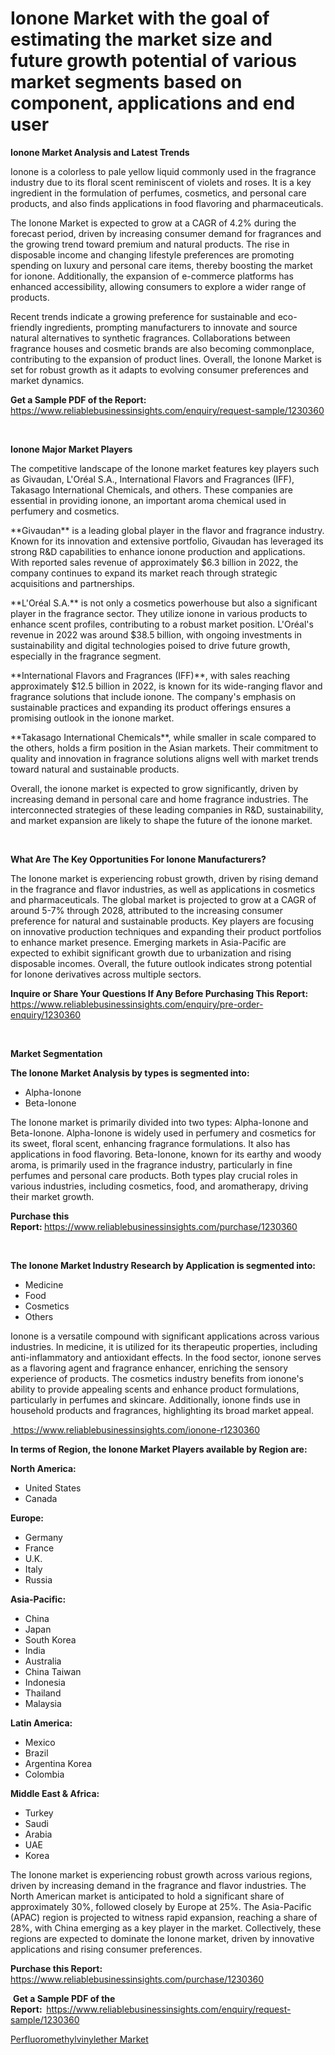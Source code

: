 <p><h1>Ionone Market with the goal of estimating the market size and future growth potential of various market segments based on component, applications and end user</h1></p><p><strong>Ionone Market Analysis and Latest Trends</strong></p>
<p><p>Ionone is a colorless to pale yellow liquid commonly used in the fragrance industry due to its floral scent reminiscent of violets and roses. It is a key ingredient in the formulation of perfumes, cosmetics, and personal care products, and also finds applications in food flavoring and pharmaceuticals. </p><p>The Ionone Market is expected to grow at a CAGR of 4.2% during the forecast period, driven by increasing consumer demand for fragrances and the growing trend toward premium and natural products. The rise in disposable income and changing lifestyle preferences are promoting spending on luxury and personal care items, thereby boosting the market for ionone. Additionally, the expansion of e-commerce platforms has enhanced accessibility, allowing consumers to explore a wider range of products.</p><p>Recent trends indicate a growing preference for sustainable and eco-friendly ingredients, prompting manufacturers to innovate and source natural alternatives to synthetic fragrances. Collaborations between fragrance houses and cosmetic brands are also becoming commonplace, contributing to the expansion of product lines. Overall, the Ionone Market is set for robust growth as it adapts to evolving consumer preferences and market dynamics.</p></p>
<p><strong>Get a Sample PDF of the Report:&nbsp;</strong> <a href="https://www.reliablebusinessinsights.com/enquiry/request-sample/1230360?utm_campaign=3568&utm_medium=2&utm_source=Github&utm_content=ia&utm_term=31032025&utm_id=ionone">https://www.reliablebusinessinsights.com/enquiry/request-sample/1230360</a></p>
<p>&nbsp;</p>
<p><strong>Ionone Major Market Players</strong></p>
<p><p>The competitive landscape of the Ionone market features key players such as Givaudan, L'Oréal S.A., International Flavors and Fragrances (IFF), Takasago International Chemicals, and others. These companies are essential in providing ionone, an important aroma chemical used in perfumery and cosmetics.</p><p>**Givaudan** is a leading global player in the flavor and fragrance industry. Known for its innovation and extensive portfolio, Givaudan has leveraged its strong R&D capabilities to enhance ionone production and applications. With reported sales revenue of approximately $6.3 billion in 2022, the company continues to expand its market reach through strategic acquisitions and partnerships.</p><p>**L'Oréal S.A.** is not only a cosmetics powerhouse but also a significant player in the fragrance sector. They utilize ionone in various products to enhance scent profiles, contributing to a robust market position. L'Oréal's revenue in 2022 was around $38.5 billion, with ongoing investments in sustainability and digital technologies poised to drive future growth, especially in the fragrance segment.</p><p>**International Flavors and Fragrances (IFF)**, with sales reaching approximately $12.5 billion in 2022, is known for its wide-ranging flavor and fragrance solutions that include ionone. The company's emphasis on sustainable practices and expanding its product offerings ensures a promising outlook in the ionone market.</p><p>**Takasago International Chemicals**, while smaller in scale compared to the others, holds a firm position in the Asian markets. Their commitment to quality and innovation in fragrance solutions aligns well with market trends toward natural and sustainable products.</p><p>Overall, the ionone market is expected to grow significantly, driven by increasing demand in personal care and home fragrance industries. The interconnected strategies of these leading companies in R&D, sustainability, and market expansion are likely to shape the future of the ionone market.</p></p>
<p>&nbsp;</p>
<p><strong>What Are The Key Opportunities For Ionone Manufacturers?</strong></p>
<p><p>The Ionone market is experiencing robust growth, driven by rising demand in the fragrance and flavor industries, as well as applications in cosmetics and pharmaceuticals. The global market is projected to grow at a CAGR of around 5-7% through 2028, attributed to the increasing consumer preference for natural and sustainable products. Key players are focusing on innovative production techniques and expanding their product portfolios to enhance market presence. Emerging markets in Asia-Pacific are expected to exhibit significant growth due to urbanization and rising disposable incomes. Overall, the future outlook indicates strong potential for Ionone derivatives across multiple sectors.</p></p>
<p><strong>Inquire or Share Your Questions If Any Before Purchasing This Report:</strong> <a href="https://www.reliablebusinessinsights.com/enquiry/pre-order-enquiry/1230360?utm_campaign=3568&utm_medium=2&utm_source=Github&utm_content=ia&utm_term=31032025&utm_id=ionone">https://www.reliablebusinessinsights.com/enquiry/pre-order-enquiry/1230360</a></p>
<p>&nbsp;</p>
<p><strong>Market Segmentation</strong></p>
<p><strong>The Ionone Market Analysis by types is segmented into:</strong></p>
<p><ul><li>Alpha-Ionone</li><li>Beta-Ionone</li></ul></p>
<p><p>The Ionone market is primarily divided into two types: Alpha-Ionone and Beta-Ionone. Alpha-Ionone is widely used in perfumery and cosmetics for its sweet, floral scent, enhancing fragrance formulations. It also has applications in food flavoring. Beta-Ionone, known for its earthy and woody aroma, is primarily used in the fragrance industry, particularly in fine perfumes and personal care products. Both types play crucial roles in various industries, including cosmetics, food, and aromatherapy, driving their market growth.</p></p>
<p><strong>Purchase this Report:&nbsp;</strong><a href="https://www.reliablebusinessinsights.com/purchase/1230360?utm_campaign=3568&utm_medium=2&utm_source=Github&utm_content=ia&utm_term=31032025&utm_id=ionone">https://www.reliablebusinessinsights.com/purchase/1230360</a></p>
<p>&nbsp;</p>
<p><strong>The Ionone Market Industry Research by Application is segmented into:</strong></p>
<p><ul><li>Medicine</li><li>Food</li><li>Cosmetics</li><li>Others</li></ul></p>
<p><p>Ionone is a versatile compound with significant applications across various industries. In medicine, it is utilized for its therapeutic properties, including anti-inflammatory and antioxidant effects. In the food sector, ionone serves as a flavoring agent and fragrance enhancer, enriching the sensory experience of products. The cosmetics industry benefits from ionone's ability to provide appealing scents and enhance product formulations, particularly in perfumes and skincare. Additionally, ionone finds use in household products and fragrances, highlighting its broad market appeal.</p></p>
<p><a href="https://www.reliablebusinessinsights.com/ionone-r1230360?utm_campaign=3568&utm_medium=2&utm_source=Github&utm_content=ia&utm_term=31032025&utm_id=ionone">&nbsp;https://www.reliablebusinessinsights.com/ionone-r1230360</a></p>
<p><strong>In terms of Region, the Ionone Market Players available by Region are:</strong></p>
<p>
    <p> <strong> North America: </strong>
        <ul>
            <li>United States</li>
            <li>Canada</li>
        </ul>
        </p> 
    <p> <strong> Europe: </strong>
        <ul>
            <li>Germany</li>
            <li>France</li>
            <li>U.K.</li>
            <li>Italy</li>
            <li>Russia</li>
        </ul>
        </p> 
    <p> <strong> Asia-Pacific: </strong>
        <ul>
            <li>China</li>
            <li>Japan</li>
            <li>South Korea</li>
            <li>India</li>
            <li>Australia</li>
            <li>China Taiwan</li>
            <li>Indonesia</li>
            <li>Thailand</li>
            <li>Malaysia</li>
        </ul>
        </p> 
    <p> <strong> Latin America: </strong>
        <ul>
            <li>Mexico</li>
            <li>Brazil</li>
            <li>Argentina Korea</li>
            <li>Colombia</li>
        </ul>
        </p> 
    <p> <strong> Middle East & Africa: </strong>
        <ul>
            <li>Turkey</li>
            <li>Saudi</li>
            <li>Arabia</li>
            <li>UAE</li>
            <li>Korea</li>
        </ul>
    </p>
    </p>
<p><p>The Ionone market is experiencing robust growth across various regions, driven by increasing demand in the fragrance and flavor industries. The North American market is anticipated to hold a significant share of approximately 30%, followed closely by Europe at 25%. The Asia-Pacific (APAC) region is projected to witness rapid expansion, reaching a share of 28%, with China emerging as a key player in the market. Collectively, these regions are expected to dominate the Ionone market, driven by innovative applications and rising consumer preferences.</p></p>
<p><strong>Purchase this Report: </strong><a href="https://www.reliablebusinessinsights.com/purchase/1230360?utm_campaign=3568&utm_medium=2&utm_source=Github&utm_content=ia&utm_term=31032025&utm_id=ionone">https://www.reliablebusinessinsights.com/purchase/1230360</a></p>
<p>&nbsp;<strong>Get a Sample PDF of the Report:&nbsp;&nbsp;</strong><a href="https://www.reliablebusinessinsights.com/enquiry/request-sample/1230360?utm_campaign=3568&utm_medium=2&utm_source=Github&utm_content=ia&utm_term=31032025&utm_id=ionone">https://www.reliablebusinessinsights.com/enquiry/request-sample/1230360</a></p>
<p><strong></strong></p>
<p><p><a href="https://github.com/eymermanda0p/Market-Research-Report-List-1/blob/main/perfluoromethylvinylether-market.md?utm_campaign=3568&utm_medium=2&utm_source=Github&utm_content=ia&utm_term=31032025&utm_id=ionone">Perfluoromethylvinylether Market</a></p></p>